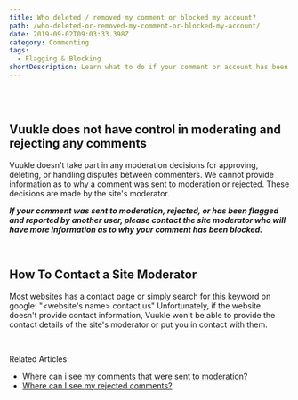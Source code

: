 ```yaml
---
title: Who deleted / removed my comment or blocked my account?
path: /who-deleted-or-removed-my-comment-or-blocked-my-account/
date: 2019-09-02T09:03:33.398Z
category: Commenting
tags:
  - Flagging & Blocking
shortDescription: Learn what to do if your comment or account has been blocked
---
```

<br>

<Br>

## **Vuukle does not have control in moderating and rejecting any comments**

Vuukle doesn't take part in any moderation decisions for approving, deleting, or handling disputes between commenters. We cannot provide information as to why a comment was sent to moderation or rejected. These decisions are made by the site's moderator.

**_If your comment was sent to moderation, rejected, or has been flagged and reported by another user, please contact the site moderator who will have more information as to why your comment has been blocked._**

**_<Br>_**

## **How To Contact a Site Moderator**

Most websites has a contact page or simply search for this keyword on google: "<website's name> contact us" Unfortunately, if the website doesn't provide contact information, Vuukle won't be able to provide the contact details of the site's moderator or put you in contact with them.

<br>

Related Articles:

* [Where can i see my comments that were sent to moderation?](https://docs.vuukle.com/where-can-i-see-my-comments-that-were-sent-to-moderation/)
* [Where can I see my rejected comments?](<Where can I see my rejected comments?>)

<br>
